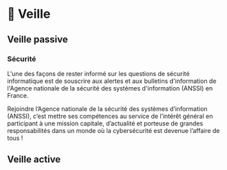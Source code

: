 # 🚀 Veille 


## Veille passive

### Sécurité
L'une des façons de rester informé sur les questions de sécurité informatique est de souscrire aux alertes et aux bulletins d'information de l'Agence nationale de la sécurité des systèmes d'information (ANSSI) en France.


Rejoindre l’Agence nationale de la sécurité des systèmes d’information (ANSSI), c’est mettre ses compétences au service de l’intérêt général en participant à une mission capitale, d’actualité et porteuse de grandes responsabilités dans un monde où la cybersécurité est devenue l’affaire de tous !

## Veille active
